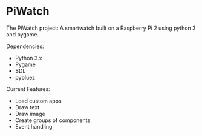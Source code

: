 # PiWatch
The PiWatch project: A smartwatch built on a Raspberry Pi 2 using python 3 and pygame.

Dependencies:
 - Python 3.x
 - Pygame
 - SDL
 - pybluez

Current Features:
 - Load custom apps
 - Draw text
 - Draw image
 - Create groups of components
 - Event handling
